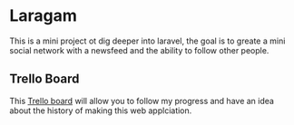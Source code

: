 # Laragam
This is a mini project ot dig deeper into laravel, the goal is to greate a mini social network with a newsfeed and the ability to follow other people.

## Trello Board
This [Trello board](https://trello.com/b/TrKrnVns/laragam) will allow you to follow my progress and have an idea about the history of making this web applciation.